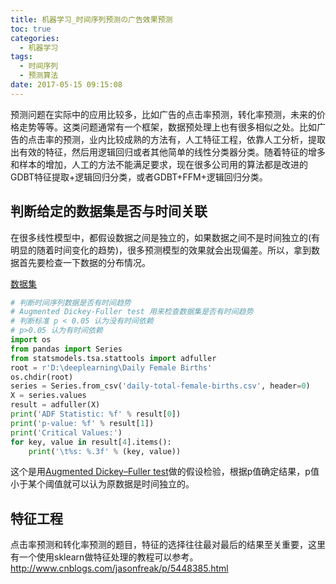 ```yaml
---
title: 机器学习_时间序列预测の广告效果预测
toc: true
categories:
  - 机器学习
tags:
  - 时间序列
  - 预测算法
date: 2017-05-15 09:15:08
---
```


预测问题在实际中的应用比较多，比如广告的点击率预测，转化率预测，未来的价格走势等等。这类问题通常有一个框架，数据预处理上也有很多相似之处。比如广告的点击率的预测，业内比较成熟的方法有，人工特征工程，依靠人工分析，提取出有效的特征，然后用逻辑回归或者其他简单的线性分类器分类。随着特征的增多和样本的增加，人工的方法不能满足要求，现在很多公司用的算法都是改进的GDBT特征提取+逻辑回归分类，或者GDBT+FFM+逻辑回归分类。
<!-- more -->

## 判断给定的数据集是否与时间关联

在很多线性模型中，都假设数据之间是独立的，如果数据之间不是时间独立的(有明显的随着时间变化的趋势)，很多预测模型的效果就会出现偏差。所以，拿到数据首先要检查一下数据的分布情况。

[数据集](https://datamarket.com/data/set/235k/daily-total-female-births-in-california-1959#!ds=235k&display=line)

```python
# 判断时间序列数据是否有时间趋势
# Augmented Dickey-Fuller test 用来检查数据集是否有时间趋势
# 判断标准 p < 0.05 认为没有时间依赖
# p>0.05 认为有时间依赖
import os
from pandas import Series
from statsmodels.tsa.stattools import adfuller
root = r'D:\deeplearning\Daily Female Births'
os.chdir(root)
series = Series.from_csv('daily-total-female-births.csv', header=0)
X = series.values
result = adfuller(X)
print('ADF Statistic: %f' % result[0])
print('p-value: %f' % result[1])
print('Critical Values:')
for key, value in result[4].items():
	print('\t%s: %.3f' % (key, value))
```

这个是用[Augmented Dickey–Fuller test](https://en.wikipedia.org/wiki/Augmented_Dickey%E2%80%93Fuller_test)做的假设检验，根据p值确定结果，p值小于某个阈值就可以认为原数据是时间独立的。

## 特征工程

点击率预测和转化率预测的题目，特征的选择往往最对最后的结果至关重要，这里有一个使用sklearn做特征处理的教程可以参考。
<http://www.cnblogs.com/jasonfreak/p/5448385.html>
